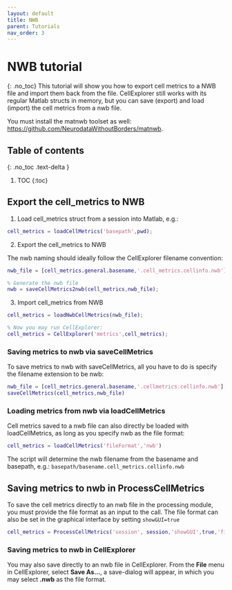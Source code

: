 ```yaml
---
layout: default
title: NWB
parent: Tutorials
nav_order: 3
---
```

# NWB tutorial
{: .no_toc}
This tutorial will show you how to export cell metrics to a NWB file and import them back from the file. CellExplorer still works with its regular Matlab structs in memory, but you can save (export) and load (import) the cell metrics from a nwb file.

You must install the matnwb toolset as well: https://github.com/NeurodataWithoutBorders/matnwb.

## Table of contents
{: .no_toc .text-delta }

1. TOC
{:toc}

## Export the cell_metrics to NWB

1. Load cell_metrics struct from a session into Matlab, e.g.:

```m
cell_metrics = loadCellMetrics('basepath',pwd);
```

2. Export the cell_metrics to NWB

The nwb naming should ideally follow the CellExplorer filename convention:

```m
nwb_file = [cell_metrics.general.basename,'.cell_metrics.cellinfo.nwb'];

% Generate the nwb file
nwb = saveCellMetrics2nwb(cell_metrics,nwb_file);
```

3. Import cell_metrics from NWB

```m
cell_metrics = loadNwbCellMetrics(nwb_file);

% Now you may run CellExplorer: 
cell_metrics = CellExplorer('metrics',cell_metrics);
```

### Saving metrics to nwb via saveCellMetrics
To save metrics to nwb with saveCellMetrics, all you have to do is specify the filename extension to be nwb:

```m
nwb_file = [cell_metrics.general.basename,'.cellmetrics.cellinfo.nwb'];
saveCellMetrics(cell_metrics,nwb_file)
```

### Loading metrics from nwb via loadCellMetrics
Cell metrics saved to a nwb file can also directly be loaded with loadCellMetrics, as long as you specify nwb as the file format:

```m
cell_metrics = loadCellMetrics('fileFormat','nwb')
```
The script will determine the nwb filename from the basename and basepath, e.g.: `basepath/basename.cell_metrics.cellinfo.nwb`

## Saving metrics to nwb in ProcessCellMetrics
To save the cell metrics directly to an nwb file in the processing module, you must provide the file format as an input to the call. The file format can also be set in the graphical interface by setting `showGUI=true`

```m
cell_metrics = ProcessCellMetrics('session', session,'showGUI',true,'fileFormat','nwb');
```

### Saving metrics to nwb in CellExplorer
You may also save directly to an nwb file in CellExplorer. From the __File__ menu in CellExplorer, select __Save As...__, a save-dialog will appear, in which you may select __.nwb__ as the file format. 
